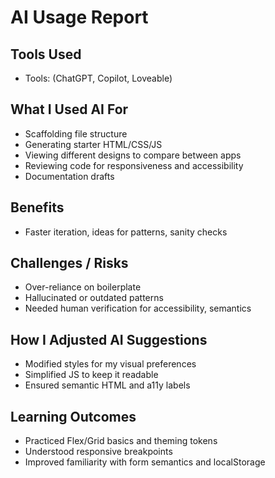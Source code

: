 # AI Usage Report

## Tools Used
- Tools: (ChatGPT, Copilot, Loveable)

## What I Used AI For
- Scaffolding file structure
- Generating starter HTML/CSS/JS
- Viewing different designs to compare between apps
- Reviewing code for responsiveness and accessibility
- Documentation drafts

## Benefits
- Faster iteration, ideas for patterns, sanity checks

## Challenges / Risks
- Over-reliance on boilerplate
- Hallucinated or outdated patterns
- Needed human verification for accessibility, semantics

## How I Adjusted AI Suggestions
- Modified styles for my visual preferences
- Simplified JS to keep it readable
- Ensured semantic HTML and a11y labels

## Learning Outcomes
- Practiced Flex/Grid basics and theming tokens
- Understood responsive breakpoints
- Improved familiarity with form semantics and localStorage


